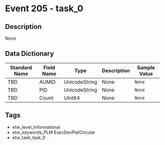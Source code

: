 # Event 205 - task_0

## Description
None

## Data Dictionary
|Standard Name|Field Name|Type|Description|Sample Value|
|---|---|---|---|---|
|TBD|AUMID|UnicodeString|None|`None`|
|TBD|PID|UnicodeString|None|`None`|
|TBD|Count|UInt64|None|`None`|

## Tags
* etw_level_Informational
* etw_keywords_PLM ExecDevPlatCircular
* etw_task_task_0
